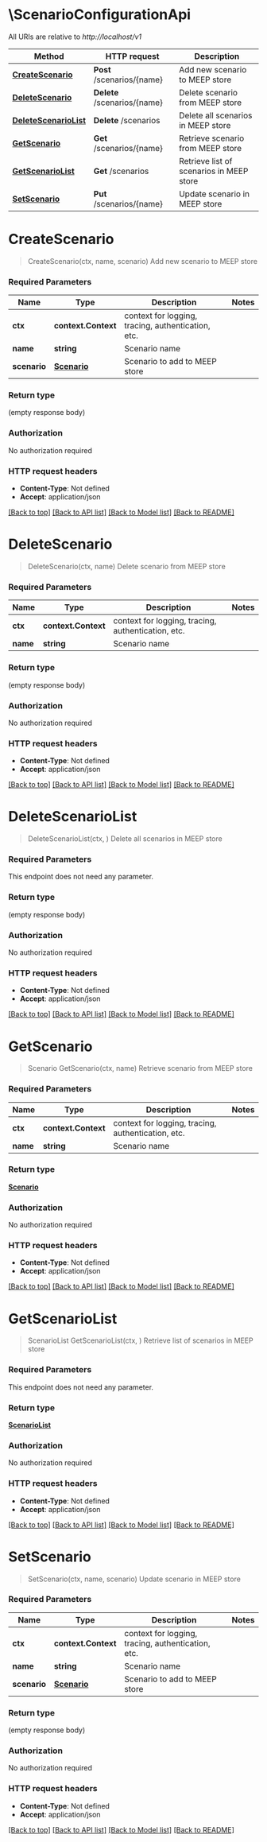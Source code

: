 # \ScenarioConfigurationApi

All URIs are relative to *http://localhost/v1*

Method | HTTP request | Description
------------- | ------------- | -------------
[**CreateScenario**](ScenarioConfigurationApi.md#CreateScenario) | **Post** /scenarios/{name} | Add new scenario to MEEP store
[**DeleteScenario**](ScenarioConfigurationApi.md#DeleteScenario) | **Delete** /scenarios/{name} | Delete scenario from MEEP store
[**DeleteScenarioList**](ScenarioConfigurationApi.md#DeleteScenarioList) | **Delete** /scenarios | Delete all scenarios in MEEP store
[**GetScenario**](ScenarioConfigurationApi.md#GetScenario) | **Get** /scenarios/{name} | Retrieve scenario from MEEP store
[**GetScenarioList**](ScenarioConfigurationApi.md#GetScenarioList) | **Get** /scenarios | Retrieve list of scenarios in MEEP store
[**SetScenario**](ScenarioConfigurationApi.md#SetScenario) | **Put** /scenarios/{name} | Update scenario in MEEP store


# **CreateScenario**
> CreateScenario(ctx, name, scenario)
Add new scenario to MEEP store



### Required Parameters

Name | Type | Description  | Notes
------------- | ------------- | ------------- | -------------
 **ctx** | **context.Context** | context for logging, tracing, authentication, etc.
  **name** | **string**| Scenario name | 
  **scenario** | [**Scenario**](Scenario.md)| Scenario to add to MEEP store | 

### Return type

 (empty response body)

### Authorization

No authorization required

### HTTP request headers

 - **Content-Type**: Not defined
 - **Accept**: application/json

[[Back to top]](#) [[Back to API list]](../README.md#documentation-for-api-endpoints) [[Back to Model list]](../README.md#documentation-for-models) [[Back to README]](../README.md)

# **DeleteScenario**
> DeleteScenario(ctx, name)
Delete scenario from MEEP store



### Required Parameters

Name | Type | Description  | Notes
------------- | ------------- | ------------- | -------------
 **ctx** | **context.Context** | context for logging, tracing, authentication, etc.
  **name** | **string**| Scenario name | 

### Return type

 (empty response body)

### Authorization

No authorization required

### HTTP request headers

 - **Content-Type**: Not defined
 - **Accept**: application/json

[[Back to top]](#) [[Back to API list]](../README.md#documentation-for-api-endpoints) [[Back to Model list]](../README.md#documentation-for-models) [[Back to README]](../README.md)

# **DeleteScenarioList**
> DeleteScenarioList(ctx, )
Delete all scenarios in MEEP store



### Required Parameters
This endpoint does not need any parameter.

### Return type

 (empty response body)

### Authorization

No authorization required

### HTTP request headers

 - **Content-Type**: Not defined
 - **Accept**: application/json

[[Back to top]](#) [[Back to API list]](../README.md#documentation-for-api-endpoints) [[Back to Model list]](../README.md#documentation-for-models) [[Back to README]](../README.md)

# **GetScenario**
> Scenario GetScenario(ctx, name)
Retrieve scenario from MEEP store



### Required Parameters

Name | Type | Description  | Notes
------------- | ------------- | ------------- | -------------
 **ctx** | **context.Context** | context for logging, tracing, authentication, etc.
  **name** | **string**| Scenario name | 

### Return type

[**Scenario**](Scenario.md)

### Authorization

No authorization required

### HTTP request headers

 - **Content-Type**: Not defined
 - **Accept**: application/json

[[Back to top]](#) [[Back to API list]](../README.md#documentation-for-api-endpoints) [[Back to Model list]](../README.md#documentation-for-models) [[Back to README]](../README.md)

# **GetScenarioList**
> ScenarioList GetScenarioList(ctx, )
Retrieve list of scenarios in MEEP store



### Required Parameters
This endpoint does not need any parameter.

### Return type

[**ScenarioList**](ScenarioList.md)

### Authorization

No authorization required

### HTTP request headers

 - **Content-Type**: Not defined
 - **Accept**: application/json

[[Back to top]](#) [[Back to API list]](../README.md#documentation-for-api-endpoints) [[Back to Model list]](../README.md#documentation-for-models) [[Back to README]](../README.md)

# **SetScenario**
> SetScenario(ctx, name, scenario)
Update scenario in MEEP store



### Required Parameters

Name | Type | Description  | Notes
------------- | ------------- | ------------- | -------------
 **ctx** | **context.Context** | context for logging, tracing, authentication, etc.
  **name** | **string**| Scenario name | 
  **scenario** | [**Scenario**](Scenario.md)| Scenario to add to MEEP store | 

### Return type

 (empty response body)

### Authorization

No authorization required

### HTTP request headers

 - **Content-Type**: Not defined
 - **Accept**: application/json

[[Back to top]](#) [[Back to API list]](../README.md#documentation-for-api-endpoints) [[Back to Model list]](../README.md#documentation-for-models) [[Back to README]](../README.md)

